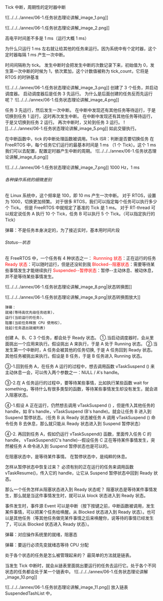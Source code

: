 
Tick 中断，周期性的定时器中断

![[../../../annex/06-1.任务状态理论讲解_image_1.png]]

![[../../../annex/06-1.任务状态理论讲解_image_2.png]]

高电平时间差不多是 1 ms（运行大概 1 ms）

为什么只运行 1 ms 左右就让给其他的任务来运行。因为系统中有个定时器，这个定时器每隔 1 ms 产生一次中断。

时间间隔称为 tick。
发生中断时会把发生中断的次数记录下来，初始值为 0，发生第一次中断的时候为 1，依次累加，这个计数值被称为 tick_count，它将是 RTOS 的时钟基准

![[../../../annex/06-1.任务状态理论讲解_image_3.png]]
创建了 3 个任务，并启动调度器。
启动调度器后是任务 3 先运行。
为什么是后面创建的任务反而先运行呢？
![[../../../annex/06-1.任务状态理论讲解_image_4.png]]

任务 3 先运行，然后发生一次中断。
在中断中发现还有其他任务等待运行，于是切换到任务 1 运行，这时再次发生中断。
在中断中发现还有其他任务等待运行，于是又切换到任务 2 运行。
再次中断时，又轮到任务 3 运行。
![[../../../annex/06-1.任务状态理论讲解_image_5.png]]
如此交替执行。

在中断函数中，tick 的中断处理函数被调用。Tick ISR：判断是否要切换任务
在 FreeRTOS 中，每个任务它们运行的最基本时间是 1 ms （1 个 Tick）。这个 1 ms 我们可以去配置，配置定时器产生中断的周期。
![[../../../annex/06-1.任务状态理论讲解_image_6.png]]

![[../../../annex/06-1.任务状态理论讲解_image_7.png]]
1000 Hz，1 ms

###### 各种操作系统的细微差别
在 Linux 系统中，这个频率是 100，即 10 ms 产生一次中断。
对于 RTOS，设置为 1000，切换更加频繁。
对于很多 RTOS，我们可以指定每个任务可以执行多少个 Tick。
但是 FreeRTOS 中就规定了基准的 Tick 是 1 ms。
对于 RT-thread 可以规定说任务 A 执行 10 个 Tick，任务 B 可以执行 5 个 Tick。（可以指定执行的 Tick）

弹幕：不是任务本身决定的，为了接近实时，基本用时间片段

###### Status--状态
在 FreeRTOS 中，一个任务有 4 种状态之一：
<font color="#ff0000">Runnning 状态</font>：正在运行的任务
<font color="#ff0000">Ready 状态</font>：可以随时运行，但是还没轮到我
<font color="#ff0000">Blocked--阻塞状态</font>：需要等待某些事情发生才能继续执行
<font color="#ff0000">Suspended--暂停状态</font>：暂停--主动休息、被动休息，并不是等待某些事情发生。

![[../../../annex/06-1.任务状态理论讲解_image_8.png|状态转换图]]

![[../../../annex/06-1.任务状态理论讲解_image_9.png|状态转换图放大]]

```
弹幕：
就绪(等待高优先级任务结束)，
运行(当前运行的任务)，
阻塞(当前任务释放 CPU 使用权)，
挂起(任务退出就绪列表)
```

创建 A、B、C 3 个任务，都会处于 Ready 状态。
①.当启动调度器时，会从里面挑出一个应用来执行。假设挑出 A 来执行，于是 A 处于 Running 状态。
②.当发生第一个中断时，A 任务会被其他的任务切换, 于是 A 任务回到 Ready 状态。其他任务被挑出来执行。假设是 B 任务，于是 B 任务进入 Running 状态。

③-1.回到任务 A，在任务 A 运行的过程中，想去调用函数 vTaskSuspend () 来主动休息一会，可以传入两个参数之一：NULL / A's handle。

③-2.在 A 任务运行的过程中，要等待某些事情，比如执行某些函数 wait for something，等待什么有很多类型的函数，等待某些事情发生却没有发生，就会进入阻塞状态。

④-1.假设 A 正在运行，仍然想去调用 vTaskSuspend () ，但是传入其他任务的 handle，如 B's handle，vTaskSuspend (B's handle)。就会让任务 B 进入到 Suspend 暂停状态。（任务 B 从 Ready 状态被任务 A 调用 vTaskSuspend () 命令任务 B 去休息，那么就只能从 Ready 状态进入到 Suspend 暂停状态）

④-2. 再回到任务 A，假如仍运行 vTaskSuspend() 函数，里面传入任务 C 的 handle， vTaskSuspend(C's handle)--假设任务 C 正在等待某件事情发生，突然被任务 A 命令进入到 Suspend 暂停状态也是可以的。


在阻塞状态中，是等待某件事情。
在暂停状态中，是纯粹的休息。

怎样从暂停状态中恢复过来？
必须有别的正在运行的任务来调用函数 vTaskResume()，传入它的 handle，让它从 Suspend 暂停状态中回到 Ready 状态。

那么一个任务怎样从阻塞状态进入到 Ready 状态呢？
阻塞状态是等待某件事情发生，那么就是当这件事情发生时，就可以从 block 状态进入到 Ready 状态。

事件发生时，事件源 Event 可以是中断（按下按键之前，中断函数被调用，发生某件事情，可以把某个任务给唤醒。从 Blocked 状态进入到 Ready 状态）。也可以是其他任务（等其他任务做完某件事情之后来唤醒你，说等待的事情已经发生了，可以从 Blocked 状态进入 Ready 状态）。


弹幕：对应操作系统里的就绪，阻塞态

弹幕：要运行必须先变就绪态等待 CPU 分配


处于各个状态的任务是怎么被管理起来的？
最简单的方法就是链表。

当发生 Tick 中断时，就会从链表里面挑出要运行的任务去运行它。处于各个不同状态的任务都会处于某一个链表中。
![[../../../annex/06-1.任务状态理论讲解_image_10.png]]

![[../../../annex/06-1.任务状态理论讲解_image_11.png]]
放入链表 SuspendedTashList 中，



























































































